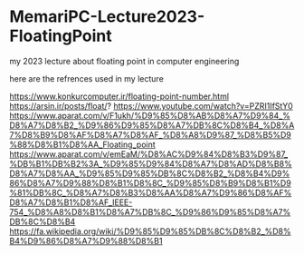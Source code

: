 # MemariPC-Lecture2023-FloatingPoint
my 2023 lecture about floating point in computer engineering

here are the refrences used in my lecture

https://www.konkurcomputer.ir/floating-point-number.html
https://arsin.ir/posts/float/?
https://www.youtube.com/watch?v=PZRI1IfStY0
https://www.aparat.com/v/F1ukh/%D9%85%D8%AB%D8%A7%D9%84_%D8%A7%D8%B2_%D9%86%D9%85%D8%A7%DB%8C%D8%B4_%D8%A7%D8%B9%D8%AF%D8%A7%D8%AF_%D8%A8%D9%87_%D8%B5%D9%88%D8%B1%D8%AA_Floating_point
https://www.aparat.com/v/emEaM/%D8%AC%D9%84%D8%B3%D9%87_%DB%B1%DB%B2%3A_%D9%85%D9%84%D8%A7%D8%AD%D8%B8%D8%A7%D8%AA_%D9%85%D9%85%DB%8C%D8%B2_%D8%B4%D9%86%D8%A7%D9%88%D8%B1%D8%8C_%D9%85%D8%B9%D8%B1%D9%81%DB%8C_%D8%A7%D8%B3%D8%AA%D8%A7%D9%86%D8%AF%D8%A7%D8%B1%D8%AF_IEEE-754_%D8%A8%D8%B1%D8%A7%DB%8C_%D9%86%D9%85%D8%A7%DB%8C%D8%B4
https://fa.wikipedia.org/wiki/%D9%85%D9%85%DB%8C%D8%B2_%D8%B4%D9%86%D8%A7%D9%88%D8%B1
